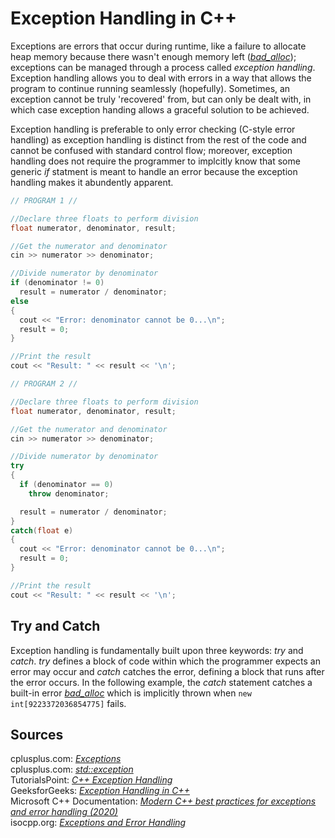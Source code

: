 # Exception Handling in C++
Exceptions are errors that occur during runtime, like a failure to allocate heap memory because there wasn't enough memory left ([_bad\_alloc_](https://www.cplusplus.com/reference/new/bad_alloc/)); exceptions can be managed through a process called _exception handling_. Exception handling allows you to deal
with errors in a way that allows the program to continue running seamlessly (hopefully). Sometimes, an exception cannot be truly 'recovered' from, but can only be dealt with,
in which case exception handing allows a graceful solution to be achieved.

Exception handling is preferable to only error checking (C-style error handling) as exception handling is distinct from the rest of the code and cannot be confused with
standard control flow; moreover, exception handling does not require the programmer to implcitly know that some generic _if_ statment is meant to handle an error because
the exception handling makes it abundently apparent.

```C++
// PROGRAM 1 //

//Declare three floats to perform division
float numerator, denominator, result;

//Get the numerator and denominator
cin >> numerator >> denominator;

//Divide numerator by denominator
if (denominator != 0)
  result = numerator / denominator;
else
{
  cout << "Error: denominator cannot be 0...\n";
  result = 0;
}

//Print the result
cout << "Result: " << result << '\n';
```

```C++
// PROGRAM 2 //

//Declare three floats to perform division
float numerator, denominator, result;

//Get the numerator and denominator
cin >> numerator >> denominator;

//Divide numerator by denominator
try
{
  if (denominator == 0)
    throw denominator;

  result = numerator / denominator;
}
catch(float e)
{
  cout << "Error: denominator cannot be 0...\n";
  result = 0;
}

//Print the result
cout << "Result: " << result << '\n';
```

## Try and Catch
Exception handling is fundamentally built upon three keywords: _try_ and _catch_. _try_ defines a block of code within which the programmer expects
an error may occur and _catch_ catches the error, defining a block that runs after the error occurs. In the following example, the _catch_ statement
catches a built-in error [_bad\_alloc_](https://www.cplusplus.com/reference/new/bad_alloc/) which is implicitly thrown when `new int[9223372036854775]` 
fails.

## Sources
cplusplus.com: [_Exceptions_](https://www.cplusplus.com/doc/tutorial/exceptions/) <br />
cplusplus.com: [_std::exception_](https://www.cplusplus.com/reference/exception/exception/) <br />
TutorialsPoint: [_C++ Exception Handling_](https://www.tutorialspoint.com/cplusplus/cpp_exceptions_handling.htm) <br />
GeeksforGeeks: [_Exception Handling in C++_](https://www.geeksforgeeks.org/exception-handling-c/) <br />
Microsoft C++ Documentation: [_Modern C++ best practices for exceptions and error handling (2020)_](https://docs.microsoft.com/en-us/cpp/cpp/errors-and-exception-handling-modern-cpp?view=msvc-160) <br />
isocpp.org: [_Exceptions and Error Handling_](https://isocpp.org/wiki/faq/exceptions) <br />
